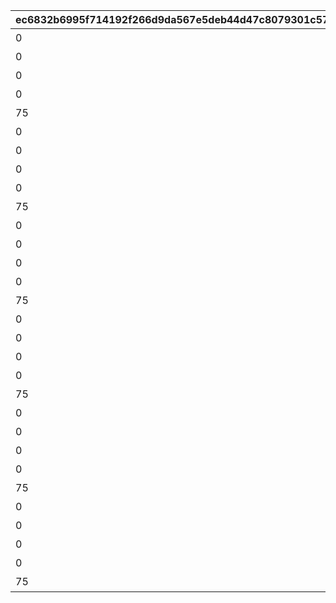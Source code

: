 |ec6832b6995f714192f266d9da567e5deb44d47c8079301c57ac5ca9171eeff5|60f736247a6ed9476904d7f6b5d90836adc969139181b90e4d68c996842fcde5|f5fe98b8c85a04b52ce6a50a3343ab47680639705911b891f8cc38cd25a61a64|8b337c97f6a6eefea75e9a0e90c788e227be80f8eaec3556f92d545e62d74f2c|5677e9347ce328eb37240eb1ab17ab4add24c10a1a483ead2b94ed14a7bbef4c|29ad9b75f98bec7aad3305d0ea9a4992fa4caf84b2b404846df46946f7566054|64e2e5b7898d6148d52f73ac124fc973e6714214ee6ccfa04fd19c40bc7a1199|20dd09cf80017eb7c6ec74d51391a27d3e11efc30b40d395d9bd4adf8a415eec|48d8a2cffee552b7276ccc59c1439bea0822d8ca05e8b091adf45a8e04107503|82707f76b47f6b49606619cafa15fa4d87c182742acd57bfcdd27b98ccf3b131|6535824d946a0a363bd46aff99eec9860f4be876908c0907f85732f213976892|
| --- | --- | --- | --- | --- | --- | --- | --- | --- | --- | --- |
|0|0|10116|1|207300|0|1|0|イワアライグマの生態メモ①|10116111|20062115|
|0|0|10116|1|207300|0|2|0|イワアライグマの生態メモ②|10116112|0|
|0|0|10116|1|207300|0|3|0|イワアライグマの生態メモ③|10116113|0|
|0|0|10116|1|207300|0|4|0|イワアライグマの生態メモ④|10116114|0|
|75|8|10116|1|207300|91002|5|1|洗い物のお師匠さま|10116115|0|
|0|0|10116|1|207000|0|1|0|ワッパダヌキの生態メモ①|10116121|0|
|0|0|10116|1|207000|0|2|0|ワッパダヌキの生態メモ②|10116122|0|
|0|0|10116|1|207000|0|3|0|ワッパダヌキの生態メモ③|10116123|0|
|0|0|10116|1|207000|0|4|0|ワッパダヌキの生態メモ④|10116124|0|
|75|8|10116|1|207000|91002|5|1|小さな再会と一化かし|10116125|0|
|0|0|10116|1|305700|0|1|0|ゴブリングレートの生態メモ①|10116131|0|
|0|0|10116|1|305700|0|2|0|ゴブリングレートの生態メモ②|10116132|0|
|0|0|10116|1|305700|0|3|0|ゴブリングレートの生態メモ③|10116133|0|
|0|0|10116|1|305700|0|4|0|ゴブリングレートの生態メモ④|10116134|0|
|75|8|10116|1|305700|91002|5|1|学びはまず形から|10116135|0|
|0|0|10116|2|206900|0|1|0|スリーピィオウルの生態メモ①|10116211|20062115|
|0|0|10116|2|206900|0|2|0|スリーピィオウルの生態メモ②|10116212|0|
|0|0|10116|2|206900|0|3|0|スリーピィオウルの生態メモ③|10116213|0|
|0|0|10116|2|206900|0|4|0|スリーピィオウルの生態メモ④|10116214|0|
|75|8|10116|2|206900|91002|5|1|天にも昇る寝心地|10116215|0|
|0|0|10116|2|304600|0|1|0|ライライの生態メモ①|10116221|0|
|0|0|10116|2|304600|0|2|0|ライライの生態メモ②|10116222|0|
|0|0|10116|2|304600|0|3|0|ライライの生態メモ③|10116223|0|
|0|0|10116|2|304600|0|4|0|ライライの生態メモ④|10116224|0|
|75|8|10116|2|304600|91002|5|1|それぞれの在り方を大切に|10116225|0|
|0|0|10116|2|215300|0|1|0|ニャットの生態メモ①|10116231|0|
|0|0|10116|2|215300|0|2|0|ニャットの生態メモ②|10116232|0|
|0|0|10116|2|215300|0|3|0|ニャットの生態メモ③|10116233|0|
|0|0|10116|2|215300|0|4|0|ニャットの生態メモ④|10116234|0|
|75|8|10116|2|215300|91002|5|1|あなたが教えてくれたこと|10116235|0|